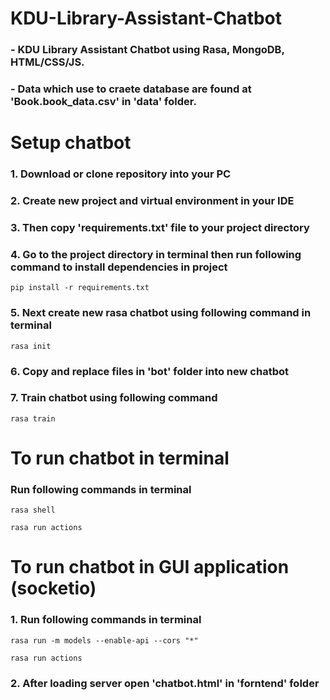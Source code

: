 # KDU-Library-Assistant-Chatbot
### - KDU Library Assistant Chatbot using Rasa, MongoDB, HTML/CSS/JS.
### - Data which use to craete database are found at 'Book.book_data.csv' in 'data' folder. 

# Setup chatbot
### 1. Download or clone repository into your PC
### 2. Create new project and virtual environment in your IDE
### 3. Then copy 'requirements.txt' file to your project directory
### 4. Go to the project directory in terminal then run following command to install dependencies in project
```
pip install -r requirements.txt
 ```
### 5. Next create new rasa chatbot using following command in terminal
```
rasa init
 ```
### 6. Copy and replace files in 'bot' folder into new chatbot
### 7. Train  chatbot using following command
```
rasa train
 ```


# To run  chatbot in terminal
### Run following commands in terminal 
```
rasa shell
 ```
```
rasa run actions 
 ```

# To run  chatbot in GUI application (socketio)

### 1. Run following commands in terminal 
```
rasa run -m models --enable-api --cors "*"
 ```
```
rasa run actions 
 ```

### 2. After loading server open 'chatbot.html' in 'forntend' folder

